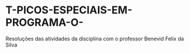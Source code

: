 # T-PICOS-ESPECIAIS-EM-PROGRAMA-O-
Resoluções das atividades da disciplina com o professor Benevid Felix da Silva
